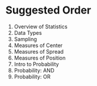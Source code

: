 # Suggested Order

<ol>
  <li>Overview of Statistics</li>
  <li>Data Types</li>
  <li>Sampling</li>
  <li>Measures of Center</li>
  <li>Measures of Spread</li>
  <li>Measures of Position</li>
  <li>Intro to Probability</li>
  <li>Probability: AND</li>
  <li>Probability: OR</li>
</ol>
